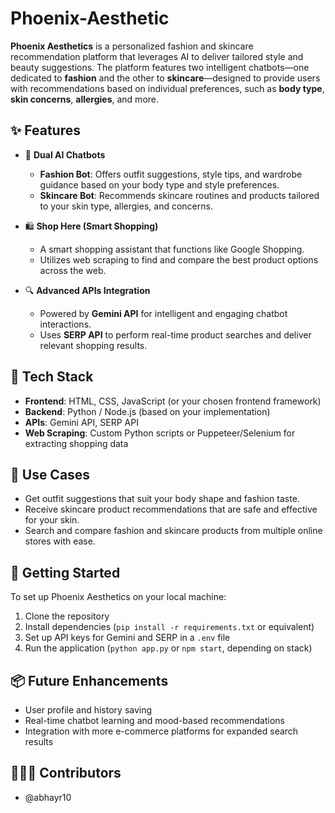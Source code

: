 # Phoenix-Aesthetic

**Phoenix Aesthetics** is a personalized fashion and skincare recommendation platform that leverages AI to deliver tailored style and beauty suggestions. The platform features two intelligent chatbots—one dedicated to **fashion** and the other to **skincare**—designed to provide users with recommendations based on individual preferences, such as **body type**, **skin concerns**, **allergies**, and more.

## ✨ Features

* 🧠 **Dual AI Chatbots**

  * **Fashion Bot**: Offers outfit suggestions, style tips, and wardrobe guidance based on your body type and style preferences.
  * **Skincare Bot**: Recommends skincare routines and products tailored to your skin type, allergies, and concerns.

* 🛍️ **Shop Here (Smart Shopping)**

  * A smart shopping assistant that functions like Google Shopping.
  * Utilizes web scraping to find and compare the best product options across the web.

* 🔍 **Advanced APIs Integration**

  * Powered by **Gemini API** for intelligent and engaging chatbot interactions.
  * Uses **SERP API** to perform real-time product searches and deliver relevant shopping results.

## 🔧 Tech Stack

* **Frontend**: HTML, CSS, JavaScript (or your chosen frontend framework)
* **Backend**: Python / Node.js (based on your implementation)
* **APIs**: Gemini API, SERP API
* **Web Scraping**: Custom Python scripts or Puppeteer/Selenium for extracting shopping data

## 🎯 Use Cases

* Get outfit suggestions that suit your body shape and fashion taste.
* Receive skincare product recommendations that are safe and effective for your skin.
* Search and compare fashion and skincare products from multiple online stores with ease.

## 🚀 Getting Started

To set up Phoenix Aesthetics on your local machine:

1. Clone the repository
2. Install dependencies (`pip install -r requirements.txt` or equivalent)
3. Set up API keys for Gemini and SERP in a `.env` file
4. Run the application (`python app.py` or `npm start`, depending on stack)

## 📦 Future Enhancements

* User profile and history saving
* Real-time chatbot learning and mood-based recommendations
* Integration with more e-commerce platforms for expanded search results

## 🧑‍🤝‍🧑 Contributors
- @abhayr10


